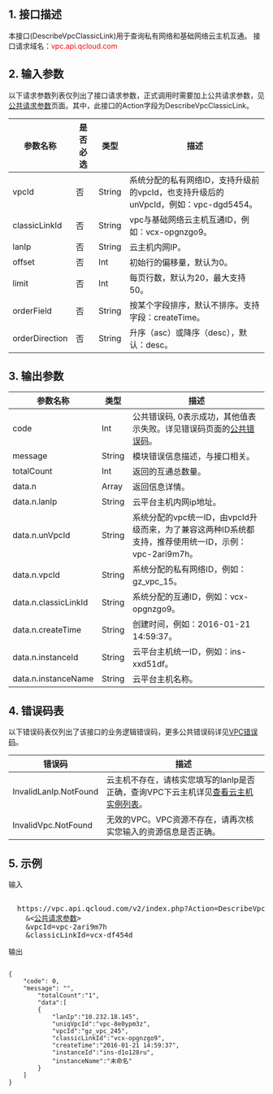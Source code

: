 ## 1. 接口描述
 
本接口(DescribeVpcClassicLink)用于查询私有网络和基础网络云主机互通。
接口请求域名：<font style="color:red">vpc.api.qcloud.com</font>


 

## 2. 输入参数
 以下请求参数列表仅列出了接口请求参数，正式调用时需要加上公共请求参数，见<a href="/doc/api/372/4153" title="公共请求参数">公共请求参数</a>页面。其中，此接口的Action字段为DescribeVpcClassicLink。

| 参数名称 | 是否必选  | 类型 | 描述 |
|---------|---------|---------|---------|
| vpcId | 否 | String | 系统分配的私有网络ID，支持升级前的vpcId，也支持升级后的unVpcId，例如：vpc-dgd5454。 |
| classicLinkId | 否 | String | vpc与基础网络云主机互通ID，例如：vcx-opgnzgo9。 |
| lanIp | 否 | String | 云主机内网IP。 |
| offset | 否 | Int | 初始行的偏移量，默认为0。 |
| limit | 否 | Int | 每页行数，默认为20，最大支持50。 |
| orderField | 否 | String | 按某个字段排序，默认不排序。支持字段：createTime。 |
| orderDirection | 否 | String | 升序（asc）或降序（desc），默认：desc。 |
 

## 3. 输出参数

| 参数名称 | 类型 | 描述 |
|---------|---------|---------|
| code | Int | 公共错误码, 0表示成功，其他值表示失败。详见错误码页面的<a href="http://tce.fsphere.cn/doc/api/372/%E9%94%99%E8%AF%AF%E7%A0%81#1.E3.80.81.E5.85.AC.E5.85.B1.E9.94.99.E8.AF.AF.E7.A0.81" title="公共错误码">公共错误码</a>。|
| message | String | 模块错误信息描述，与接口相关。|
| totalCount | Int | 返回的互通总数量。|
| data.n | Array | 返回信息详情。|
| data.n.lanIp | String | 云平台主机内网ip地址。|
| data.n.unVpcId | String | 系统分配的vpc统一ID，由vpcId升级而来，为了兼容这两种ID系统都支持，推荐使用统一ID，示例：vpc-2ari9m7h。|
| data.n.vpcId | String | 系统分配的私有网络ID，例如：gz_vpc_15。|
| data.n.classicLinkId | String | 系统分配的互通ID，例如：vcx-opgnzgo9。|
| data.n.createTime | String | 创建时间，例如：2016-01-21 14:59:37。|
| data.n.instanceId | String | 云平台主机统一ID，例如：ins-xxd51df。|
| data.n.instanceName | String | 云平台主机名称。|

 ## 4. 错误码表
 以下错误码表仅列出了该接口的业务逻辑错误码，更多公共错误码详见<a href="http://tce.fsphere.cn/doc/api/245/4924" title="VPC错误码">VPC错误码</a>。

| 错误码 | 描述 |
|---------|---------|
| InvalidLanIp.NotFound | 云主机不存在，请核实您填写的lanIp是否正确，查询VPC下云主机详见<a href="http://tce.fsphere.cn/doc/api/229/831" title="查看云主机实例列表">查看云主机实例列表</a>。 |
| InvalidVpc.NotFound | 无效的VPC。VPC资源不存在，请再次核实您输入的资源信息是否正确。 |

## 5. 示例
 
输入
<pre>

  https://vpc.api.qcloud.com/v2/index.php?Action=DescribeVpcClassicLink
	&<<a href="http://tce.fsphere.cn/doc/api/229/6976">公共请求参数</a>>
	&vpcId=vpc-2ari9m7h
	&classicLinkId=vcx-df454d
</pre>

输出
```

{
    "code": 0,
    "message": "",
		"totalCount":"1",
		"data":[
        {
            "lanIp":"10.232.18.145",
            "uniqVpcId":"vpc-8e0ypm3z",
            "vpcId":"gz_vpc_245",
            "classicLinkId":"vcx-opgnzgo9",
            "createTime":"2016-01-21 14:59:37",
            "instanceId":"ins-d1o128ru",
            "instanceName":"未命名"
        }
    ]
}

```

